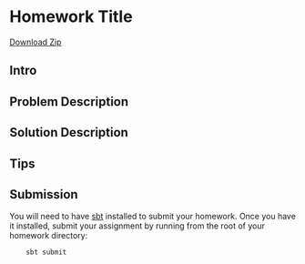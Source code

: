 # Homework Title

[Download Zip](https://github.gatech.edu/$semester$/$name$/archive/master.zip)

## Intro

## Problem Description

## Solution Description

## Tips

## Submission

You will need to have [sbt](http://www.scala-sbt.org/download.html) installed to submit your homework. Once you have it installed, submit your assignment by running from the root of your homework directory:

        sbt submit

